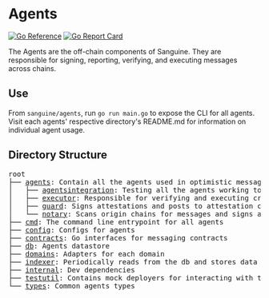 # Agents

[![Go Reference](https://pkg.go.dev/badge/github.com/synapsecns/sanguine/agents.svg)](https://pkg.go.dev/github.com/synapsecns/sanguine/agents)
[![Go Report Card](https://goreportcard.com/badge/github.com/synapsecns/sanguine/agents)](https://goreportcard.com/report/github.com/synapsecns/sanguine/agents)

The Agents are the off-chain components of Sanguine. They are responsible for signing, reporting, verifying, and executing messages across chains.

## Use

From `sanguine/agents`, run `go run main.go` to expose the CLI for all agents. Visit each agents' respective directory's README.md for information on individual agent usage.

## Directory Structure

<pre>
root
├── <a href="./agents">agents</a>: Contain all the agents used in optimistic messaging
│   ├── <a href="./agents/agentsintegration">agentsintegration</a>: Testing all the agents working together
│   ├── <a href="./agents/executor">executor</a>: Responsible for verifying and executing cross-chain messages
│   ├── <a href="./agents/guard">guard</a>: Signs attestations and posts to attestation collector and destination
│   └── <a href="./agents/notary">notary</a>: Scans origin chains for messages and signs attestations then posts to AttestationCollector
├── <a href="./cmd">cmd</a>: The command line entrypoint for all agents
├── <a href="./config">config</a>: Configs for agents
├── <a href="./contracts">contracts</a>: Go interfaces for messaging contracts
├── <a href="./db">db</a>: Agents datastore
├── <a href="./domains">domains</a>: Adapters for each domain
├── <a href="./indexer">indexer</a>: Periodically reads from the db and stores data in the db
├── <a href="./internal">internal</a>: Dev dependencies
├── <a href="./testutil">testutil</a>: Contains mock deployers for interacting with the mock backend
└── <a href="./types">types</a>: Common agents types
</pre>

